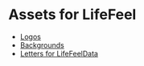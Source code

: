 # Assets for LifeFeel

* [Logos](LifeFeel)
* [Backgrounds](background)
* [Letters for LifeFeelData](letters)
